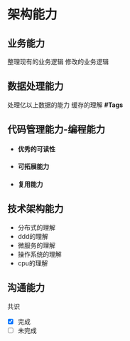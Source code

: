 # 架构能力

## 业务能力

整理现有的业务逻辑
修改的业务逻辑

## 数据处理能力

处理亿以上数据的能力
缓存的理解
  **#Tags**


## 代码管理能力-编程能力

- #### 优秀的可读性
- #### 可拓展能力
- #### 复用能力

## 技术架构能力

- 分布式的理解
- ddd的理解
- 微服务的理解
- 操作系统的理解
- cpu的理解


## 沟通能力

共识

- [x] 完成
- [ ] 未完成